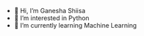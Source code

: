 - 👋 Hi, I’m Ganesha Shiisa
- 👀 I’m interested in Python
- 🌱 I’m currently learning Machine Learning
